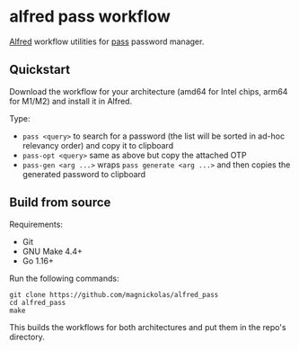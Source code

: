 # alfred pass workflow

[Alfred][alfred] workflow utilities for [pass][pass] password manager.

## Quickstart

Download the workflow for your architecture (amd64 for Intel chips, arm64 for M1/M2) and install it in Alfred.

Type:

- `pass <query>` to search for a password (the list will be sorted in ad-hoc relevancy order) and copy it to clipboard
- `pass-opt <query>` same as above but copy the attached OTP
- `pass-gen <arg ...>` wraps `pass generate <arg ...>` and then copies the generated password to clipboard

## Build from source

Requirements:

- Git
- GNU Make 4.4+
- Go 1.16+

Run the following commands:

```
git clone https://github.com/magnickolas/alfred_pass
cd alfred_pass
make
```

This builds the workflows for both architectures and put them in the repo's directory.

[alfred]: https://www.alfredapp.com/
[pass]: https://www.passwordstore.org/

